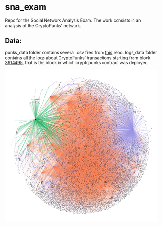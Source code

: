 # sna_exam

Repo for the Social Network Analysis Exam. The work consists in an analysis of the CryptoPunks' network.

## Data:

punks_data folder contains several .csv files from [this](https://github.com/cryptopunksnotdead/punks.attributes/tree/master/original) repo.
logs_data folder contains all the logs about CryptoPunks' transactions starting from block [3914495](https://etherscan.io/tx/0x0885b9e5184f497595e1ae2652d63dbdb2785de2e498af837d672f5765f28430), that is the block in which cryptopunks contract was deployed.

![CryptoPunks' Network](./out/network.png)
